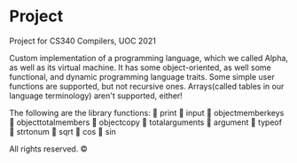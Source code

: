 # Project
Project for CS340 Compilers, UOC 2021 

Custom implementation of a programming language, which we called Alpha, as well as its virtual machine. 
It has some object-oriented, as well some functional, and dynamic programming language traits. 
Some simple user functions are supported, but not recursive ones. Arrays(called tables in our language terminology) aren't supported, either! 

The following are the library functions: 
 print
 input
 objectmemberkeys
 objecttotalmembers
 objectcopy
 totalarguments
 argument
 typeof
 strtonum
 sqrt
 cos
 sin

All rights reserved. © 
